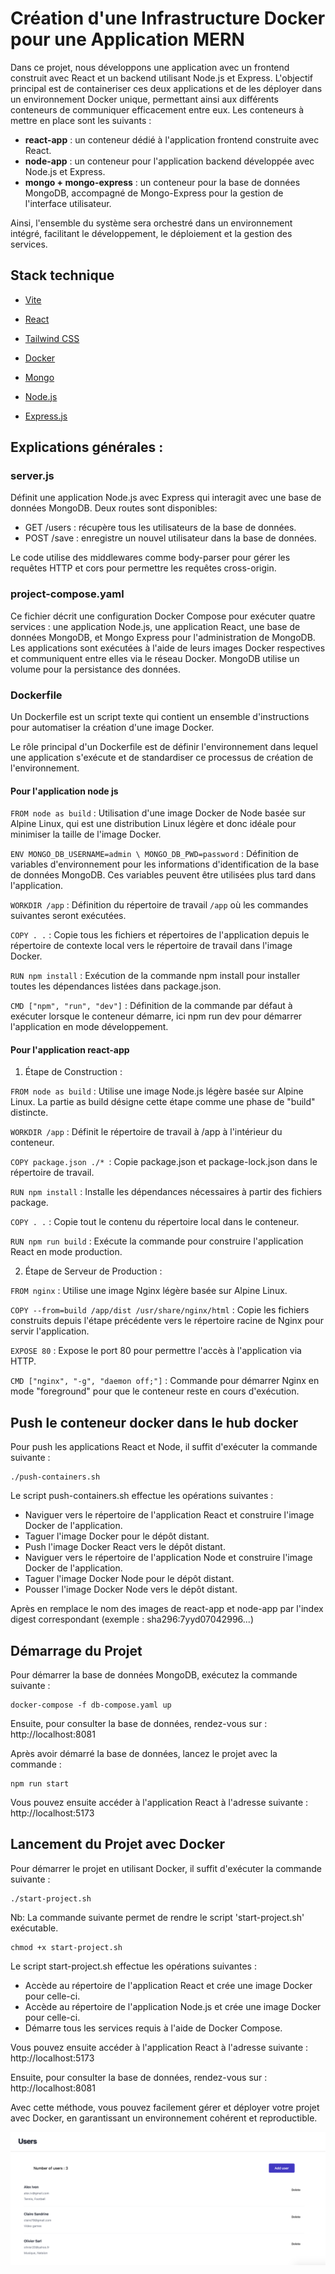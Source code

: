 # Création d'une Infrastructure Docker pour une Application MERN

Dans ce projet, nous développons une application avec un frontend construit avec React et un backend utilisant Node.js et Express. L'objectif principal est de containeriser ces deux applications et de les déployer dans un environnement Docker unique, permettant ainsi aux différents conteneurs de communiquer efficacement entre eux. Les conteneurs à mettre en place sont les suivants :

- **react-app** : un conteneur dédié à l'application frontend construite avec React.
- **node-app** : un conteneur pour l'application backend développée avec Node.js et Express.
- **mongo + mongo-express** : un conteneur pour la base de données MongoDB, accompagné de Mongo-Express pour la gestion de l'interface utilisateur.

Ainsi, l'ensemble du système sera orchestré dans un environnement intégré, facilitant le développement, le déploiement et la gestion des services.

## Stack technique

- [Vite]("https://vitejs.dev")

- [React]("https://react.dev")

- [Tailwind CSS]("https://tailwindcss.com")

- [Docker]("https://www.docker.com")

- [Mongo]("https://www.mongodb.com")

- [Node.js]("https://nodejs.org")

- [Express.js]("https://expressjs.com")

## Explications générales :

### server.js

Définit une application Node.js avec Express qui interagit avec une base de données MongoDB. Deux routes sont disponibles:

- GET /users : récupère tous les utilisateurs de la base de données.
- POST /save : enregistre un nouvel utilisateur dans la base de données.

Le code utilise des middlewares comme body-parser pour gérer les requêtes HTTP et cors pour permettre les requêtes cross-origin.

### project-compose.yaml

Ce fichier décrit une configuration Docker Compose pour exécuter quatre services : une application Node.js, une application React, une base de données MongoDB, et Mongo Express pour l'administration de MongoDB. Les applications sont exécutées à l'aide de leurs images Docker respectives et communiquent entre elles via le réseau Docker. MongoDB utilise un volume pour la persistance des données.

### Dockerfile

Un Dockerfile est un script texte qui contient un ensemble d'instructions pour automatiser la création d'une image Docker.

Le rôle principal d'un Dockerfile est de définir l'environnement dans lequel une application s'exécute et de standardiser ce processus de création de l'environnement.

#### Pour l'application node js

`FROM node as build` : Utilisation d'une image Docker de Node basée sur Alpine Linux, qui est une distribution Linux légère et donc idéale pour minimiser la taille de l'image Docker.

`ENV MONGO_DB_USERNAME=admin \ MONGO_DB_PWD=password` : Définition de variables d'environnement pour les informations d'identification de la base de données MongoDB. Ces variables peuvent être utilisées plus tard dans l'application.

`WORKDIR /app` : Définition du répertoire de travail `/app` où les commandes suivantes seront exécutées.

`COPY . .` : Copie tous les fichiers et répertoires de l'application depuis le répertoire de contexte local vers le répertoire de travail dans l'image Docker.

`RUN npm install` : Exécution de la commande npm install pour installer toutes les dépendances listées dans package.json.

`CMD ["npm", "run", "dev"]` : Définition de la commande par défaut à exécuter lorsque le conteneur démarre, ici npm run dev pour démarrer l'application en mode développement.

#### Pour l'application react-app

1. Étape de Construction :

`FROM node as build` : Utilise une image Node.js légère basée sur Alpine Linux. La partie as build désigne cette étape comme une phase de "build" distincte.

`WORKDIR /app` : Définit le répertoire de travail à /app à l'intérieur du conteneur.

`COPY package.json ./* `: Copie package.json et package-lock.json dans le répertoire de travail.

`RUN npm install` : Installe les dépendances nécessaires à partir des fichiers package.

`COPY . .` : Copie tout le contenu du répertoire local dans le conteneur.

`RUN npm run build` : Exécute la commande pour construire l'application React en mode production.

2. Étape de Serveur de Production :

`FROM nginx` : Utilise une image Nginx légère basée sur Alpine Linux.

`COPY --from=build /app/dist /usr/share/nginx/html` : Copie les fichiers construits depuis l'étape précédente vers le répertoire racine de Nginx pour servir l'application.

`EXPOSE 80` : Expose le port 80 pour permettre l'accès à l'application via HTTP.

`CMD ["nginx", "-g", "daemon off;"]` : Commande pour démarrer Nginx en mode "foreground" pour que le conteneur reste en cours d'exécution.

## Push le conteneur docker dans le hub docker

Pour push les applications React et Node, il suffit d'exécuter la commande suivante :

```
./push-containers.sh
```

Le script push-containers.sh effectue les opérations suivantes :

- Naviguer vers le répertoire de l'application React et construire l'image Docker de l'application.
- Taguer l'image Docker pour le dépôt distant.
- Push l'image Docker React vers le dépôt distant.
- Naviguer vers le répertoire de l'application Node et construire l'image Docker de l'application.
- Taguer l'image Docker Node pour le dépôt distant.
- Pousser l'image Docker Node vers le dépôt distant.

Après en remplace le nom des images de react-app et node-app par l'index digest correspondant (exemple : sha296:7yyd07042996...)

## Démarrage du Projet

Pour démarrer la base de données MongoDB, exécutez la commande suivante :

```
docker-compose -f db-compose.yaml up
```

Ensuite, pour consulter la base de données, rendez-vous sur : http://localhost:8081

Après avoir démarré la base de données, lancez le projet avec la commande :

```
npm run start
```

Vous pouvez ensuite accéder à l'application React à l'adresse suivante : http://localhost:5173

## Lancement du Projet avec Docker

Pour démarrer le projet en utilisant Docker, il suffit d'exécuter la commande suivante :

```
./start-project.sh
```

Nb: La commande suivante permet de rendre le script 'start-project.sh' exécutable.

```
chmod +x start-project.sh
```

Le script start-project.sh effectue les opérations suivantes :

- Accède au répertoire de l'application React et crée une image Docker pour celle-ci.
- Accède au répertoire de l'application Node.js et crée une image Docker pour celle-ci.
- Démarre tous les services requis à l'aide de Docker Compose.

Vous pouvez ensuite accéder à l'application React à l'adresse suivante : http://localhost:5173

Ensuite, pour consulter la base de données, rendez-vous sur : http://localhost:8081

Avec cette méthode, vous pouvez facilement gérer et déployer votre projet avec Docker, en garantissant un environnement cohérent et reproductible.

![react-app](./images/image.png)
